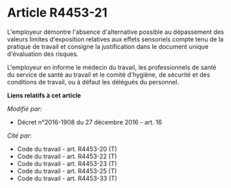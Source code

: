 # Article R4453-21

L'employeur démontre l'absence d'alternative possible au dépassement des valeurs limites d'exposition relatives aux effets
sensoriels compte tenu de la pratique de travail et consigne la justification dans le document unique d'évaluation des
risques.

L'employeur en informe le médecin du travail, les professionnels de santé du service de santé au travail et le comité
d'hygiène, de sécurité et des conditions de travail, ou à défaut les délégués du personnel.

**Liens relatifs à cet article**

_Modifié par_:

  - Décret n°2016-1908 du 27 décembre 2016 - art. 16

_Cité par_:

  - Code du travail - art. R4453-20 (T)
  - Code du travail - art. R4453-22 (T)
  - Code du travail - art. R4453-23 (T)
  - Code du travail - art. R4453-25 (T)
  - Code du travail - art. R4453-33 (T)
